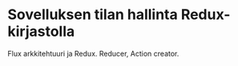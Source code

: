 # Sovelluksen tilan hallinta Redux-kirjastolla

Flux arkkitehtuuri ja Redux. Reducer, Action creator.
